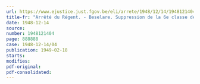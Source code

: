 ```yaml
---
url: https://www.ejustice.just.fgov.be/eli/arrete/1948/12/14/1948121404/justel
title-fr: "Arrêté du Régent. - Beselare. Suppression de la 6e classe de l'école primaire communale. Approbation"
date: 1948-12-14
source:
number: 1948121404
page: 888888
case: 1948-12-14/04
publication: 1949-02-18
starts:
modifies:
pdf-original:
pdf-consolidated:
---
```


